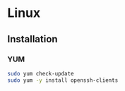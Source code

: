 # Linux

## Installation

### YUM

```sh
sudo yum check-update
sudo yum -y install openssh-clients
```
